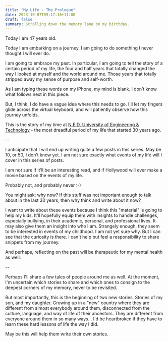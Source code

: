 ```yaml
---
title: "My Life - The Prologue"
date: 2023-10-07T09:17:16+11:00
draft: false
summary: Strolling down the memory lane on my birthday.
---
```


Today I am 47 years old.

Today I am embarking on a journey.  I am going to do something I never thought I will ever do.  

I am going to embrace my past.  In particular, I am going to tell the story of a certain period of my life, the four and half years that totally changed the way I looked at myself and the world around me.  Those years that totally stripped away my sense of purpose and self-worth.

As I am typing these words on my iPhone, my mind is blank.  I don’t know what follows next in this piece.

But, I think, I do have a vague idea where this needs to go.  I'll let my fingers glide across the virtual keyboard, and will patiently observe how this journey unfolds.

This is the story of my time at <a target="_blank" href="https://www.neduet.edu.pk/">N.E.D. University of Engineering & Technology</a> - the most dreadful period of my life that started 30 years ago.

--

I anticipate that I will end up writing quite a few posts in this series.  May be 10, or 50, I don’t know yet.  I am not sure exactly what events of my life will I cover in this series of posts.  

I am not sure if it’ll be an interesting read, and if Hollywood will ever make a movie based on the events of my life.

Probably not, and probably never :-)

You might ask: why now?  If this stuff was not important enough to talk about in the last 30 years, then why think and write about it now?

I want to write about these events because I think this "material" is going to help my kids.  It’ll hopefully equip them with insights to handle challenges, especially bullying, in their academic, personal, and professional lives.  It may also give them an insight into who I am.  Strangely enough, they seem to be interested in events of my childhood.  I am not yet sure why.  But I can see that the curiosity is there.  I can't help but feel a responsibility to share snippets from my journey.

And perhaps, reflecting on the past will be therapeutic for my mental health as well.

-- 

Perhaps I'll share a few tales of people around me as well.  At the moment, I'm uncertain which stories to share and which ones to consign to the deepest corners of my memory, never to be revisited.

But most importantly, this is the beginning of two new stories.  Stories of my son, and my daughter.  Growing up in a "new" country where they are different from almost everybody around them, disconnected from the culture, language, and way of life of their ancestors.  They are different from everyone around them in so many ways... I'd be heartbroken if they have to learn these hard lessons of life the way I did.

May be this will help them write their own stories.
